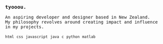 <samp>
  <h3>tyooou.</h3>
  An aspiring developer and designer based in New Zealand.
  <br/>
  My philosophy revolves around creating impact and influence in my projects.
  <br/>
  <br/>
  <code>html</code> <code>css</code> <code>javascript</code> <code>java</code> <code>c</code> <code>python</code> <code>matlab</code>
</samp>

